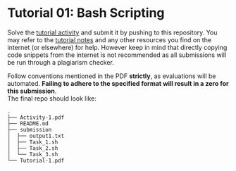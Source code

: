 # Tutorial 01: Bash Scripting

Solve the [tutorial activity](questions.pdf) and submit it by pushing to this repository. You may refer to the [tutorial notes](material.pdf) and any other resources you find on the internet (or elsewhere) for help. However keep in mind that directly copying code snippets from the internet is not recommended as all submissions will be run through a plagiarism checker.

Follow conventions mentioned in the PDF **strictly**, as evaluations will be automated. **Failing to adhere to the specified format will result in a zero for this submission**.  
The final repo should look like:

```
.
├── Activity-1.pdf
├── README.md
├── submission
│  ├── output1.txt
│  ├── Task_1.sh
│  ├── Task_2.sh
│  └── Task_3.sh
└── Tutorial-1.pdf
```
